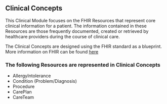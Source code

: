 ## Clinical Concepts

This Clinical Module focuses on the FHIR Resources that represent core clinical information for a patient. The information contained in these Resources are those frequently documented, created or retrieved by healthcare providers during the course of clinical care.

The Clinical Concepts are designed using the FHIR standard as a blueprint. More information on FHIR can be found [here](https://www.hl7.org/fhir/clinicalsummary-module.html)

### The following Resources are represented in Clinical Concepts
* AllergyIntolerance
* Condition (Problem/Diagnosis)
* Procedure
* CarePlan
* CareTeam